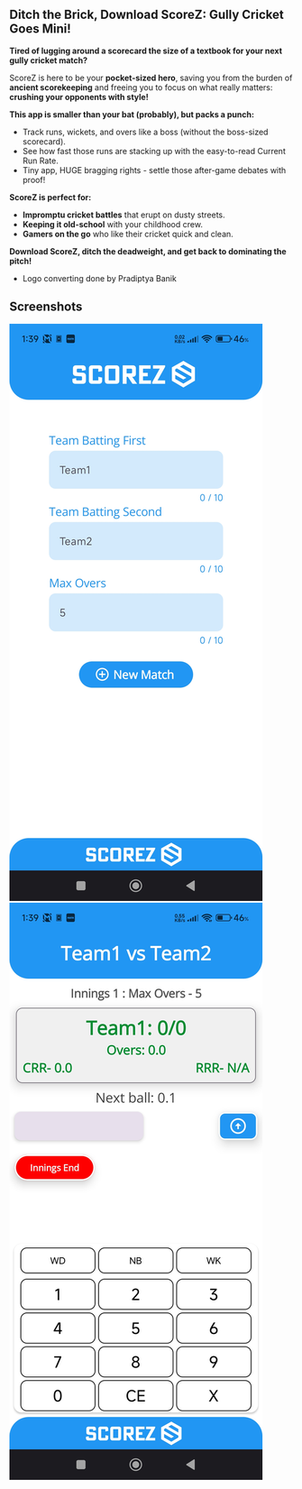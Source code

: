 ## Ditch the Brick, Download ScoreZ: Gully Cricket Goes Mini!

**Tired of lugging around a scorecard the size of a textbook for your next gully cricket match?** 

ScoreZ is here to be your **pocket-sized hero**, saving you from the burden of  **ancient scorekeeping** and freeing you to focus on what really matters: **crushing your opponents with style!**

**This app is smaller than your bat (probably), but packs a punch:**

* Track runs, wickets, and overs like a boss (without the boss-sized scorecard).
* See how fast those runs are stacking up with the easy-to-read Current Run Rate.
* Tiny app, HUGE bragging rights - settle those after-game debates with proof!

**ScoreZ is perfect for:**

* **Impromptu cricket battles** that erupt on dusty streets.
* **Keeping it old-school** with your childhood crew. 
* **Gamers on the go** who like their cricket quick and clean.

**Download ScoreZ, ditch the deadweight, and get back to dominating the pitch!**

* Logo converting done by Pradiptya Banik
## Screenshots
![Alt text](https://github.com/CSAbhiOnline/ScoreZ/blob/main/Screenshots/1719133638139.jpg?raw=true)
![Alt text](https://github.com/CSAbhiOnline/ScoreZ/blob/main/Screenshots/1719133638131.jpg?raw=true)
